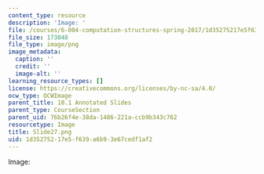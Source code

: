 ```yaml
---
content_type: resource
description: 'Image: '
file: /courses/6-004-computation-structures-spring-2017/1d35275217e5f639a6b93e67cedf1af2_Slide27.png
file_size: 173048
file_type: image/png
image_metadata:
  caption: ''
  credit: ''
  image-alt: ''
learning_resource_types: []
license: https://creativecommons.org/licenses/by-nc-sa/4.0/
ocw_type: OCWImage
parent_title: 10.1 Annotated Slides
parent_type: CourseSection
parent_uid: 76b26f4e-38da-1486-221a-ccb9b343c762
resourcetype: Image
title: Slide27.png
uid: 1d352752-17e5-f639-a6b9-3e67cedf1af2
---
```

Image: 